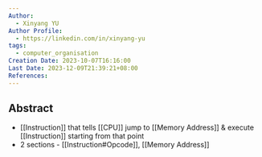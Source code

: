 ```yaml
---
Author:
  - Xinyang YU
Author Profile:
  - https://linkedin.com/in/xinyang-yu
tags:
  - computer_organisation
Creation Date: 2023-10-07T16:16:00
Last Date: 2023-12-09T21:39:21+08:00
References: 
---
```

## Abstract
 - [[Instruction]] that tells [[CPU]] jump to [[Memory Address]] & execute [[Instruction]] starting from that point
 - 2 sections - [[Instruction#Opcode]], [[Memory Address]]